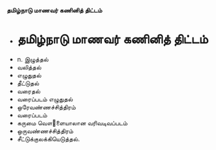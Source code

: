 **தமிழ்நாடு மாணவர் கணினித் திட்டம்**
- # தமிழ்நாடு மாணவர் கணினித் திட்டம்
- n. இழுத்தல்
- வலித்தல்
- எழுதுதல்
- தீட்டுதல்
- வரைதல்
- வரைப்படம் எழுதுதல்
- ஒரேவண்ணச்சித்திரம்
- வரைப்படம்
- கருமை வௌ஢ளையாலான வரிவடிவப்படம்
- ஒருவண்ணச்சித்திரம்
- சீட்டுக்குலக்கியெடுத்தல்.


